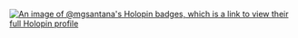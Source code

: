 [![An image of @mgsantana's Holopin badges, which is a link to view their full Holopin profile](https://holopin.me/mgsantana)](https://www.holopin.io/mgsantana)

<!--
**mgsantana/mgsantana** is a ✨ _special_ ✨ repository because its `README.md` (this file) appears on your GitHub profile.

Here are some ideas to get you started:

- 🔭 I’m currently working on ...
- 🌱 I’m currently learning ...
- 👯 I’m looking to collaborate on ...
- 🤔 I’m looking for help with ...
- 💬 Ask me about ...
- 📫 How to reach me: ...
- 😄 Pronouns: ...
- ⚡ Fun fact: ...
-->
